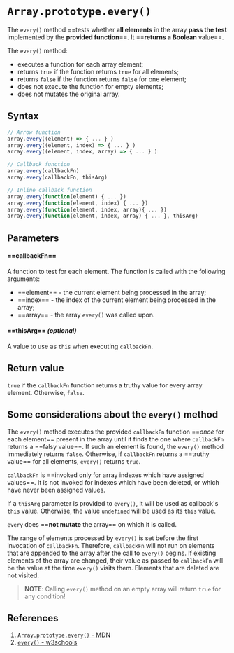 # `Array.prototype.every()`

The `every()` method ==tests whether **all elements** in the array **pass the test** implemented by the **provided function**==. It ==**returns a Boolean** value==.

The `every()` method:

- executes a function for each array element;
- returns `true` if the function returns `true` for all elements;
- returns `false` if the function returns `false` for one element;
- does not execute the function for empty elements;
- does not mutates the original array.

## Syntax

```js
// Arrow function
array.every((element) => { ... } )
array.every((element, index) => { ... } )
array.every((element, index, array) => { ... } )

// Callback function
array.every(callbackFn)
array.every(callbackFn, thisArg)

// Inline callback function
array.every(function(element) { ... })
array.every(function(element, index) { ... })
array.every(function(element, index, array){ ... })
array.every(function(element, index, array) { ... }, thisArg)
```

## Parameters

#### ==**callbackFn**==

A function to test for each element. The function is called with the following arguments:

- ==element== - the current element being processed in the array;
- ==index== - the index of the current element being processed in the array;
- ==array== - the array `every()` was called upon.

#### ==**thisArg**== _(optional)_

A value to use as `this` when executing `callbackFn`.

## Return value

`true` if the `callbackFn` function returns a truthy value for every array element. Otherwise, `false`.

## Some considerations about the `every()` method

The `every()` method executes the provided `callbackFn` function ==_once_ for each element== present in the array until it finds the one where `callbackFn` returns a ==falsy value==. If such an element is found, the `every()` method immediately returns `false`. Otherwise, if `callbackFn` returns a ==truthy value== for all elements, `every()` returns `true`.

`callbackFn` is ==invoked only for array indexes which have assigned values==. It is not invoked for indexes which have been deleted, or which have never been assigned values.

If a `thisArg` parameter is provided to `every()`, it will be used as callback's `this` value. Otherwise, the value `undefined` will be used as its `this` value.

`every` does ==**not mutate** the array== on which it is called.

The range of elements processed by `every()` is set before the first invocation of `callbackFn`. Therefore, `callbackFn` will not run on elements that are appended to the array after the call to `every()` begins. If existing elements of the array are changed, their value as passed to `callbackFn` will be the value at the time `every()` visits them. Elements that are deleted are not visited.

> **NOTE**: Calling `every()` method on an empty array will return `true` for any condition!

## References

1. [`Array.prototype.every()` - MDN](https://developer.mozilla.org/en-US/docs/Web/JavaScript/Reference/Global_Objects/Array/every)
2. [`every()` - w3schools](https://www.w3schools.com/jsref/jsref_every.asp)
